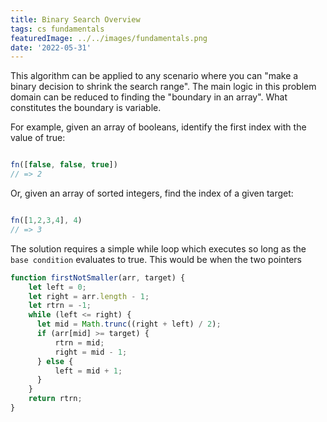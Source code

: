 ```yaml
---
title: Binary Search Overview
tags: cs fundamentals
featuredImage: ../../images/fundamentals.png
date: '2022-05-31'
---
```


This algorithm can be applied to any scenario where you can "make a binary decision to shrink the search range". The main logic in this problem domain can be reduced to finding the "boundary in an array". What constitutes the boundary is variable.

For example, given an array of booleans, identify the first index with the value of true:

```javascript

fn([false, false, true])
// => 2
```

Or, given an array of sorted integers, find the index of a given target:

```javascript

fn([1,2,3,4], 4)
// => 3
```

The solution requires a simple while loop which executes so long as the `base condition` evaluates to true. This would be when the two pointers

```javascript
function firstNotSmaller(arr, target) {
    let left = 0;
    let right = arr.length - 1;
    let rtrn = -1;
    while (left <= right) {
      let mid = Math.trunc((right + left) / 2);
      if (arr[mid] >= target) {
          rtrn = mid;
          right = mid - 1;
      } else {
          left = mid + 1;
      }
    }
    return rtrn;
}
````

